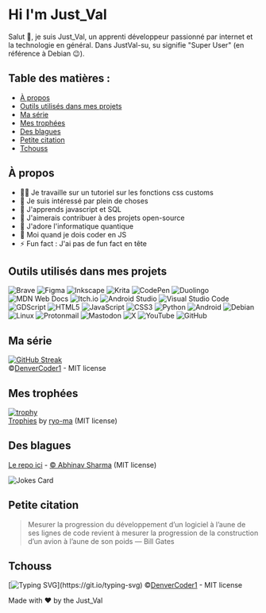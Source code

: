 # Hi I'm Just_Val

Salut 👋, je suis Just_Val, un apprenti développeur passionné par internet et la technologie en général.
Dans JustVal-su, su signifie "Super User" (en référence à Debian 😉).

## Table des matières : 
- [À propos](#à-propos)
- [Outils utilisés dans mes projets](#outils-utilisés-dans-mes-projets)
- [Ma série](#ma-série)
- [Mes trophées](#mes-trophées)
- [Des blagues](#des-blagues)
- [Petite citation](#petite-citation)
- [Tchouss](#tchouss)

## À propos

- 👨‍💻 Je travaille sur un tutoriel sur les fonctions css customs
- 👀 Je suis intéressé par plein de choses
- 🌱 J'apprends javascript et SQL
- 💞️ J'aimerais contribuer à des projets open-source
- 👾 J'adore l'informatique quantique
- 🤯 Moi quand je dois coder en JS
- ⚡ Fun fact : J'ai pas de fun fact en tête

## Outils utilisés dans mes projets
![Brave](https://img.shields.io/badge/Brave-FB542B?style=for-the-badge&logo=Brave&logoColor=white)
![Figma](https://img.shields.io/badge/figma-%23F24E1E.svg?style=for-the-badge&logo=figma&logoColor=white)
![Inkscape](https://img.shields.io/badge/Inkscape-e0e0e0?style=for-the-badge&logo=inkscape&logoColor=080A13)
![Krita](https://img.shields.io/badge/Krita-203759?style=for-the-badge&logo=krita&logoColor=EEF37B)
![CodePen](https://img.shields.io/badge/Codepen-000000?style=for-the-badge&logo=codepen&logoColor=white)
![Duolingo](https://img.shields.io/badge/Duolingo-%234DC730.svg?style=for-the-badge&logo=Duolingo&logoColor=white)
![MDN Web Docs](https://img.shields.io/badge/MDN_Web_Docs-black?style=for-the-badge&logo=mdnwebdocs&logoColor=white)
![Itch.io](https://img.shields.io/badge/Itch-%23FF0B34.svg?style=for-the-badge&logo=Itch.io&logoColor=white)
![Android Studio](https://img.shields.io/badge/android%20studio-346ac1?style=for-the-badge&logo=android%20studio&logoColor=white)
![Visual Studio Code](https://img.shields.io/badge/Visual%20Studio%20Code-0078d7.svg?style=for-the-badge&logo=visual-studio-code&logoColor=white)
![GDScript](https://img.shields.io/badge/GDScript-%2374267B.svg?style=for-the-badge&logo=godotengine&logoColor=white)
![HTML5](https://img.shields.io/badge/html5-%23E34F26.svg?style=for-the-badge&logo=html5&logoColor=white)
![JavaScript](https://img.shields.io/badge/javascript-%23323330.svg?style=for-the-badge&logo=javascript&logoColor=%23F7DF1E)
![CSS3](https://img.shields.io/badge/css3-%231572B6.svg?style=for-the-badge&logo=css3&logoColor=white)
![Python](https://img.shields.io/badge/python-3670A0?style=for-the-badge&logo=python&logoColor=ffdd54)
![Android](https://img.shields.io/badge/Android-3DDC84?style=for-the-badge&logo=android&logoColor=white)
![Debian](https://img.shields.io/badge/Debian-D70A53?style=for-the-badge&logo=debian&logoColor=white)
![Linux](https://img.shields.io/badge/Linux-FCC624?style=for-the-badge&logo=linux&logoColor=black)
![Protonmail](https://img.shields.io/badge/ProtonMail-8B89CC?style=for-the-badge&logo=protonmail&logoColor=white)
![Mastodon](https://img.shields.io/badge/-MASTODON-%232B90D9?style=for-the-badge&logo=mastodon&logoColor=white)
![X](https://img.shields.io/badge/X-%23000000.svg?style=for-the-badge&logo=X&logoColor=white)
![YouTube](https://img.shields.io/badge/YouTube-%23FF0000.svg?style=for-the-badge&logo=YouTube&logoColor=white)
![GitHub](https://img.shields.io/badge/github-%23121011.svg?style=for-the-badge&logo=github&logoColor=white)


## Ma série

[![GitHub Streak](https://streak-stats.demolab.com/?user=JustVal-su)](https://git.io/streak-stats)  
©[DenverCoder1](https://github.com/DenverCoder1/github-readme-streak-stats/tree/main) - MIT license

## Mes trophées

[![trophy](https://github-profile-trophy.vercel.app/?username=JustVal-su&theme=matrix)](https://github.com/ryo-ma/github-profile-trophy)  
[Trophies](https://github.com/ryo-ma/github-profile-trophy) by [ryo-ma](https://github.com/ryo-ma) (MIT license)

## Des blagues
[Le repo ici](https://github.com/ABSphreak/readme-jokes) - [© Abhinav Sharma](https://github.com/ABSphreak) (MIT license)

![Jokes Card](https://readme-jokes.vercel.app/api)

## Petite citation
> Mesurer la progression du développement d’un logiciel à l’aune de ses lignes de code revient à mesurer la progression de la construction d’un avion à l’aune de son poids
— Bill Gates

## Tchouss
[![Typing SVG](https://readme-typing-svg.demolab.com?font=Fira+Code&size=50&duration=1000&pause=2000&color=A0EAFF&width=700&height=75&lines=Merci+d'avoir+regard%C3%A9+!)](https://git.io/typing-svg)
©[DenverCoder1](https://github.com/DenverCoder1/readme-typing-svg) - MIT license  

Made with ♥️ by the Just_Val

<!---
CoolestPNJ/CoolestPNJ is a ✨ special ✨ repository because its `README.md` (this file) appears on your GitHub profile.
You can click the Preview link to take a look at your changes.
--->
